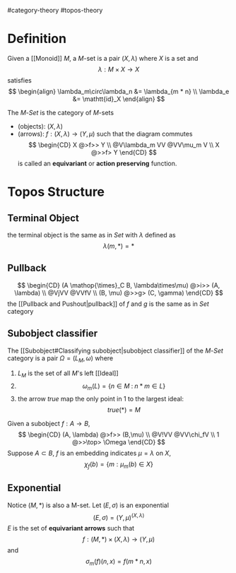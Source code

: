 #category-theory 
#topos-theory 

# Definition

Given a [[Monoid]] $M$, a $M$-set is a pair $(X, \lambda)$ where $X$ is a set and
$$ \lambda : M\times X \to X $$
satisfies
$$
\begin{align}
  \lambda_m\circ\lambda_n &= \lambda_{m * n} \\
  \lambda_e &= \mathtt{id}_X
\end{align}
$$

The $M$-$Set$ is the category of $M$-sets
- (objects): $(X,\lambda)$
- (arrows): $f : (X, \lambda) \to (Y, \mu)$ such that the diagram commutes 
      $$
      \begin{CD}
        X @>f>> Y \\
        @V\lambda_m VV @VV\mu_m V \\
        X @>>f> Y
      \end{CD}
  $$
    is called an **equivariant** or **action preserving** function.

# Topos Structure


## Terminal Object

the terminal object is the same as in $Set$ with $\lambda$ defined as 
$$
  \lambda(m,*) = *
$$


## Pullback

$$
\begin{CD}
  (A \mathop{\times}_C B, \lambda\times\mu)  @>i>> (A, \lambda) \\
  @VjVV         @VVfV \\
  (B, \mu) @>>g> (C, \gamma)
\end{CD}
$$
the [[Pullback and Pushout|pullback]] of $f$ and $g$ is the same as in $Set$ category


## Subobject classifier

The [[Subobject#Classifying subobject|subobject classifier]] of the $M$-$Set$ category is a pair $\Omega = (L_M, \omega)$ where
1. $L_M$ is the set of all $M$'s left [[Ideal]]
2. $$\omega_m(L) = \bigg \{n\in M \;:\; n*m \in L \bigg\} $$
3. the arrow $true$ map the only point in $1$ to the largest ideal: 
      $$ true(*) = M $$

Given a subobject $f: A \to B$,
$$
\begin{CD}
(A, \lambda) @>f>> (B,\mu) \\
@V!VV @VV\chi_fV \\
1 @>>\top> \Omega
\end{CD}
$$
Suppose $A \subset B$, $f$ is an embedding indicates $\mu=\lambda$ on $X$, 
$$
  \chi_f(b) = \{ m: \mu_m(b)\in X \}
$$


## Exponential

Notice $(M,*)$ is also a M-set.
Let $(E, \sigma)$ is an exponential
$$
  (E, \sigma) = (Y, \mu)^{(X,\lambda)}
$$
$E$ is the set of **equivariant arrows** such that
$$ f: (M,*)\times (X, \lambda) \to (Y,\mu) $$
and 
$$
  \sigma_m(f)(n, x) = f(m*n, x) 
$$

